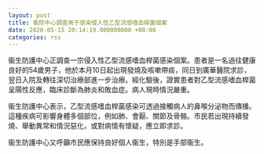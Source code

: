 ```yaml
---
layout: post
title: 衞防中心調查男子感染侵入性乙型流感嗜血桿菌個案
date: 2020-05-15 20:14:19.000000000 +08:00
categories: rss
---
```


衞生防護中心正調查一宗侵入性乙型流感嗜血桿菌感染個案。患者是一名過往健康良好的54歲男子，他於本月10日起出現發燒及咳嗽帶痰，同日到廣華醫院求診，翌日入院及轉往深切治療部進一步治療。經化驗後，證實患者對乙型流感嗜血桿菌呈陽性反應，臨床診斷為肺炎和敗血症。病人現時情況嚴重。

衞生防護中心表示，乙型流感嗜血桿菌感染可透過接觸病人的鼻喉分泌物而傳播。這種疾病可影響身體多個部位，例如肺、會厭、關節及骨骼。市民若出現持續發燒、舉動異常和情況惡化，或對病情有懷疑，應立即求診。

衞生防護中心又呼籲市民應保持良好個人衞生，特別是手部衞生。 
 
　　

